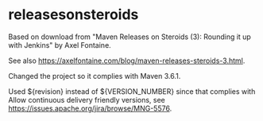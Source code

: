 # releasesonsteroids
Based on download from "Maven Releases on Steroids (3): Rounding it up with Jenkins" by Axel Fontaine.

See also https://axelfontaine.com/blog/maven-releases-steroids-3.html.

Changed the project so it complies with Maven 3.6.1.

Used ${revision} instead of ${VERSION_NUMBER} since that complies with Allow continuous delivery friendly versions, see https://issues.apache.org/jira/browse/MNG-5576.
